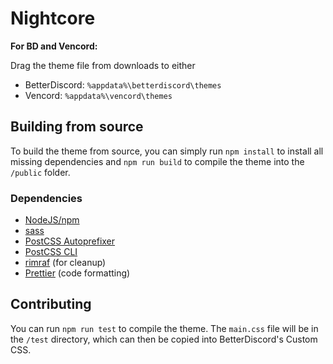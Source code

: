 # Nightcore
</div>

**For BD and Vencord:**

Drag the theme file from downloads to either
- BetterDiscord: `%appdata%\betterdiscord\themes`
- Vencord: `%appdata%\vencord\themes`

## Building from source

To build the theme from source, you can simply run `npm install` to install all missing dependencies and `npm run build` to compile the theme into the `/public` folder.

### Dependencies

- [NodeJS/npm](https://nodejs.org/)
- [sass](https://www.npmjs.com/package/sass)
- [PostCSS Autoprefixer](https://www.npmjs.com/package/autoprefixer)
- [PostCSS CLI](https://www.npmjs.com/package/postcss-cli)
- [rimraf](https://www.npmjs.com/package/rimraf) (for cleanup)
- [Prettier](https://www.npmjs.com/package/prettier) (code formatting)

## Contributing

You can run `npm run test` to compile the theme.
The `main.css` file will be in the `/test` directory, which can then be copied into BetterDiscord's Custom CSS.
